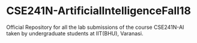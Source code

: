 # CSE241N-ArtificialIntelligenceFall18
Official Repository for all the lab submissions of the course CSE241N-AI taken by undergraduate students at IIT(BHU), Varanasi.

